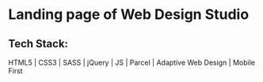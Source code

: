 # Landing page of Web Design Studio
## Tech Stack: 
HTML5 | CSS3 | SASS | jQuery | JS | Parcel | Adaptive Web Design | Mobile First
